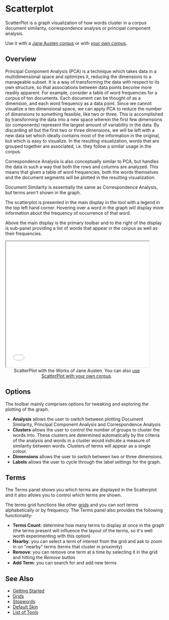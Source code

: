 # Scatterplot

ScatterPlot is a graph visualization of how words cluster in a corpus document similarity, correspondence analysis or principal component analysis.

Use it with a <a href="../?view=ScatterPlot&corpus=austen" target="_blank">Jane Austen corpus</a> or with <a href="../?view=ScatterPlot" target="_blank">your own corpus</a>.

## Overview

Principal Component Analysis (PCA) is a technique which takes data in a multidimensional space and optimizes it, reducing the dimensions to a manageable subset. It is a way of transforming the data with respect to its own structure, so that associations between data points become more readily apparent. For example, consider a table of word frequencies for a corpus of ten documents. Each document can be thought of as a dimension, and each word frequency as a data point. Since we cannot visualize a ten dimensional space, we can apply PCA to reduce the number of dimensions to something feasible, like two or three. This is accomplished by transforming the data into a new space wherein the first few dimensions (or components) represent the largest amount of variability in the data. By discarding all but the first two or three dimensions, we will be left with a new data set which ideally contains most of the information in the original, but which is easy to visualize. In the resulting visualization, words that are grouped together are associated, i.e. they follow a similar usage in the corpus.

Correspondence Analysis is also conceptually similar to PCA, but handles the data in such a way that both the rows and columns are analyzed. This means that given a table of word frequencies, both the words themselves and the document segments will be plotted in the resulting visualization.

Document Similarity is essentially the same as Correspondence Analysis, but terms aren't shown in the graph.

The scatterplot is presented in the main display in the tool with a legend in the top left hand corner. Hovering over a word in the graph will display more information about the frequency of occurrence of that word.

Above the main display is the primary toolbar and to the right of the display is sub-panel providing a list of words that appear in the corpus as well as their frequencies.

<iframe src="../tool/ScatterPlot/?corpus=austen&subtitle=The+Works+of+Jane+Austen" style="width: 90%; height: 400px;"></iframe>
<div style="width: 90%; text-align: center; margin-bottom: 1em;">ScatterPlot with the Works of Jane Austen. You can also <a href="../?view=ScatterPlot" target="_blank">use ScatterPlot with your own corpus</a>.</div>

## Options

The toolbar mainly comprises options for tweaking and exploring the plotting of the graph.

* **Analysis** allows the user to switch between plotting Document Similarity, Principal Component Analysis and Correspondence Analysis
* **Clusters** allows the user to control the number of groups to cluster the words into. These clusters are determined automatically by the criteria of the analysis and words in a cluster would indicate a measure of similarity between words. Clusters of terms will appear as a single colour.
* **Dimensions** allows the user to switch between two or three dimensions.
* **Labels** allows the user to cycle through the label settings for the graph.

## Terms

The Terms panel shows you which terms are displayed in the Scatterplot and it also allows you to control which terms are shown.

The terms grid functions like other [grids](#!/guide/grids) and you can sort terms alphabetically or by frequency. The Terms panel also provides the following functionality:

* **Terms Count**: determine how many terms to display at once in the graph (the terms present will influence the layout of the terms, so it's well worth experimenting with this option)
* **Nearby**: you can select a term of interest from the grid and ask to zoom in on "nearby" terms (terms that cluster in proximity)
* **Remove**: you can remove one term at a time by selecting it in the grid and hitting the _Remove_ button
* **Add Term**: you can search for and add new terms


## See Also

- [Getting Started](#!/guide/start)
- [Grids](#!/guide/grids)
- [Stopwords](#!/guide/stopwords)
- [Default Skin](#!/guide/skins-section-default-skin)
- [List of Tools](#!/guide/tools)